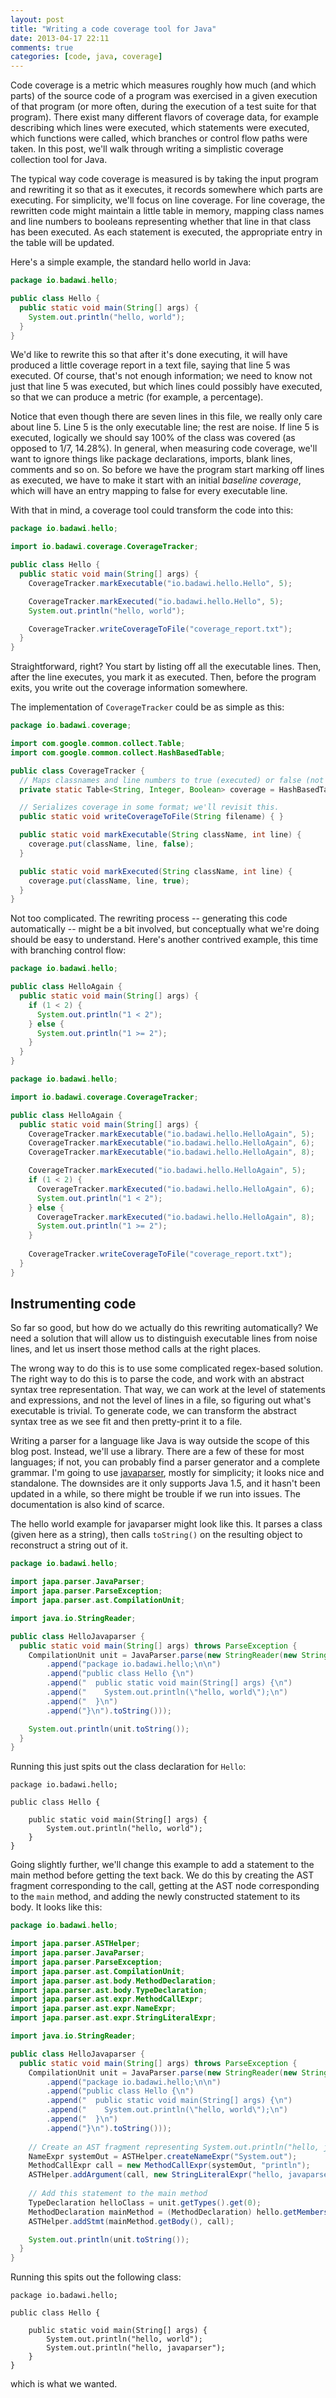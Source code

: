 ```yaml
---
layout: post
title: "Writing a code coverage tool for Java"
date: 2013-04-17 22:11
comments: true
categories: [code, java, coverage]
---
```


Code coverage is a metric which measures roughly how much (and which parts)
of the source code of a program was exercised in a given execution of that
program (or more often, during the execution of a test suite for that
program). There exist many different flavors of coverage data, for example
describing which lines were executed, which statements were executed, which
functions were called, which branches or control flow paths were taken. In
this post, we'll walk through writing a simplistic coverage collection tool
for Java.

The typical way code coverage is measured is by taking the input program
and rewriting it so that as it executes, it records somewhere which parts
are executing. For simplicity, we'll focus on line coverage. For line
coverage, the rewritten code might maintain a little table in memory, mapping
class names and line numbers to booleans representing whether that line
in that class has been executed. As each statement is executed, the appropriate
entry in the table will be updated.

Here's a simple example, the standard hello world in Java:

```java An contrived example class.
package io.badawi.hello;

public class Hello {
  public static void main(String[] args) {
    System.out.println("hello, world");
  }
}
```

We'd like to rewrite this so that after it's done executing, it will have
produced a little coverage report in a text file, saying that line 5 was
executed. Of course, that's not enough information; we need to know not
just that line 5 was executed, but which lines could possibly have executed,
so that we can produce a metric (for example, a percentage).

Notice that even though there are seven lines in this file, we really only
care about line 5. Line 5 is the only executable line; the rest are noise.
If line 5 is executed, logically we should say 100% of the class was covered
(as opposed to 1/7, 14.28%). In general, when measuring code coverage, we'll
want to ignore things like package declarations, imports, blank lines,
comments and so on. So before we have the program start marking off lines
as executed, we have to make it start with an initial *baseline coverage*,
which will have an entry mapping to false for every executable line.

With that in mind, a coverage tool could transform the code into this:

```java The same class, primed for code coverage.
package io.badawi.hello;

import io.badawi.coverage.CoverageTracker;

public class Hello {
  public static void main(String[] args) {
    CoverageTracker.markExecutable("io.badawi.hello.Hello", 5);

    CoverageTracker.markExecuted("io.badawi.hello.Hello", 5);
    System.out.println("hello, world");

    CoverageTracker.writeCoverageToFile("coverage_report.txt");
  }
}
```

Straightforward, right? You start by listing off all the executable lines.
Then, after the line executes, you mark it as executed. Then, before the
program exits, you write out the coverage information somewhere.

The implementation of `CoverageTracker` could be as simple as this:

```java The coverage tracker.
package io.badawi.coverage;

import com.google.common.collect.Table;
import com.google.common.collect.HashBasedTable;

public class CoverageTracker {
  // Maps classnames and line numbers to true (executed) or false (not executed).
  private static Table<String, Integer, Boolean> coverage = HashBasedTable.create();

  // Serializes coverage in some format; we'll revisit this.
  public static void writeCoverageToFile(String filename) { }

  public static void markExecutable(String className, int line) {
    coverage.put(className, line, false);
  }

  public static void markExecuted(String className, int line) {
    coverage.put(className, line, true);
  }
}
```

Not too complicated. The rewriting process -- generating this code
automatically -- might be a bit involved, but conceptually what we're doing
should be easy to understand. Here's another contrived example, this time
with branching control flow:

```java The input class.
package io.badawi.hello;

public class HelloAgain {
  public static void main(String[] args) {
    if (1 < 2) {
      System.out.println("1 < 2");
    } else {
      System.out.println("1 >= 2");
    }
  }
}
```

```java The same class, instrumented.
package io.badawi.hello;

import io.badawi.coverage.CoverageTracker;

public class HelloAgain {
  public static void main(String[] args) {
    CoverageTracker.markExecutable("io.badawi.hello.HelloAgain", 5);
    CoverageTracker.markExecutable("io.badawi.hello.HelloAgain", 6);
    CoverageTracker.markExecutable("io.badawi.hello.HelloAgain", 8);

    CoverageTracker.markExecuted("io.badawi.hello.HelloAgain", 5);
    if (1 < 2) {
      CoverageTracker.markExecuted("io.badawi.hello.HelloAgain", 6); 
      System.out.println("1 < 2");
    } else {
      CoverageTracker.markExecuted("io.badawi.hello.HelloAgain", 8); 
      System.out.println("1 >= 2");
    }
    
    CoverageTracker.writeCoverageToFile("coverage_report.txt");
  }
}
```

Instrumenting code
------------------
So far so good, but how do we actually do this rewriting automatically?
We need a solution that will allow us to distinguish executable lines
from noise lines, and let us insert those method calls at the right
places.

The wrong way to do this is to use some complicated regex-based solution.
The right way to do this is to parse the code, and work with an
abstract syntax tree representation. That way, we can work at the level
of statements and expressions, and not the level of lines in a file, so
figuring out what's executable is trivial. To generate code, we can
transform the abstract syntax tree as we see fit and then pretty-print it
to a file.

Writing a parser for a language like Java is way outside the scope of this
blog post. Instead, we'll use a library. There are a few of these for most
languages; if not, you can probably find a parser generator and a complete
grammar. I'm going to use [javaparser][javaparser], mostly for simplicity;
it looks nice and standalone. The downsides are it only supports Java 1.5,
and it hasn't been updated in a while, so there might be trouble if we run
into issues. The documentation is also kind of scarce.

The hello world example for javaparser might look like this. It parses
a class (given here as a string), then calls `toString()` on the resulting
object to reconstruct a string out of it.

```java Parse a class and pretty-print it using javaparser.
package io.badawi.hello;

import japa.parser.JavaParser;
import japa.parser.ParseException;
import japa.parser.ast.CompilationUnit;

import java.io.StringReader;

public class HelloJavaparser {
  public static void main(String[] args) throws ParseException {
    CompilationUnit unit = JavaParser.parse(new StringReader(new StringBuilder()
        .append("package io.badawi.hello;\n\n")
        .append("public class Hello {\n")
        .append("  public static void main(String[] args) {\n")
        .append("    System.out.println(\"hello, world\");\n")
        .append("  }\n")
        .append("}\n").toString()));

    System.out.println(unit.toString());
  }
}
```

Running this just spits out the class declaration for `Hello`:

```
package io.badawi.hello;

public class Hello {

    public static void main(String[] args) {
        System.out.println("hello, world");
    }
}
```

Going slightly further, we'll change this example to add a statement
to the main method before getting the text back. We do this by creating
the AST fragment corresponding to the call, getting at the AST node
corresponding to the `main` method, and adding the newly constructed
statement to its body. It looks like this:

```java Modify the class a bit before generating code.
package io.badawi.hello;

import japa.parser.ASTHelper;
import japa.parser.JavaParser;
import japa.parser.ParseException;
import japa.parser.ast.CompilationUnit;
import japa.parser.ast.body.MethodDeclaration;
import japa.parser.ast.body.TypeDeclaration;
import japa.parser.ast.expr.MethodCallExpr;
import japa.parser.ast.expr.NameExpr;
import japa.parser.ast.expr.StringLiteralExpr;

import java.io.StringReader;

public class HelloJavaparser {
  public static void main(String[] args) throws ParseException {
    CompilationUnit unit = JavaParser.parse(new StringReader(new StringBuilder()
        .append("package io.badawi.hello;\n\n")
        .append("public class Hello {\n")
        .append("  public static void main(String[] args) {\n")
        .append("    System.out.println(\"hello, world\");\n")
        .append("  }\n")
        .append("}\n").toString()));
              
    // Create an AST fragment representing System.out.println("hello, javaparser")
    NameExpr systemOut = ASTHelper.createNameExpr("System.out");
    MethodCallExpr call = new MethodCallExpr(systemOut, "println");
    ASTHelper.addArgument(call, new StringLiteralExpr("hello, javaparser"));
                              
    // Add this statement to the main method
    TypeDeclaration helloClass = unit.getTypes().get(0);
    MethodDeclaration mainMethod = (MethodDeclaration) hello.getMembers().get(0);
    ASTHelper.addStmt(mainMethod.getBody(), call);

    System.out.println(unit.toString());
  }
}
```

Running this spits out the following class:

```
package io.badawi.hello;

public class Hello {

    public static void main(String[] args) {
        System.out.println("hello, world");
        System.out.println("hello, javaparser");
    }
}
``` 

which is what we wanted.

[javaparser]: https://code.google.com/p/javaparser
